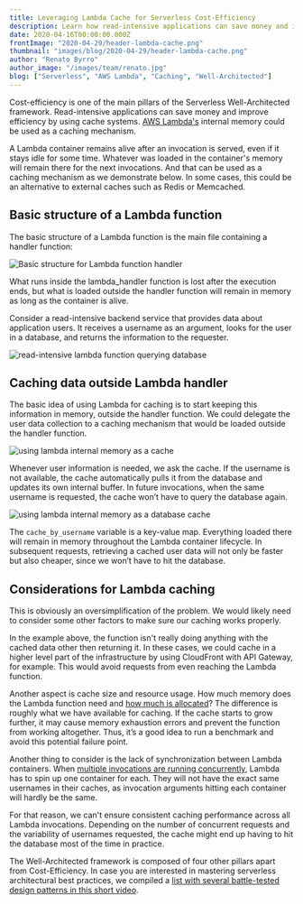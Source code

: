 ```yaml
---
title: Leveraging Lambda Cache for Serverless Cost-Efficiency
description: Learn how read-intensive applications can save money and improve efficiency by using a simple AWS Lambda cache mechanism
date: 2020-04-16T00:00:00.000Z
frontImage: "2020-04-29/header-lambda-cache.png"
thumbnail: "images/blog/2020-04-29/header-lambda-cache.png"
author: "Renato Byrro"
author_image: "/images/team/renato.jpg"
blog: ["Serverless", "AWS Lambda", "Caching", "Well-Architected"]
---
```


Cost-efficiency is one of the main pillars of the Serverless Well-Architected framework. Read-intensive applications can save money and improve efficiency by using cache systems. [AWS Lambda's](https://dashbird.io/knowledge-base/aws-lambda/introduction-to-aws-lambda/?utm_source=dashbird-blog&utm_medium=article&utm_campaign=well-architected&utm_content=lambda-caching) internal memory could be used as a caching mechanism.

A Lambda container remains alive after an invocation is served, even if it stays idle for some time. Whatever was loaded in the container's memory will remain there for the next invocations. And that can be used as a caching mechanism as we demonstrate below. In some cases, this could be an alternative to external caches such as Redis or Memcached.


## Basic structure of a Lambda function

The basic structure of a Lambda function is the main file containing a handler function:

![Basic structure for Lambda function handler](/images/blog/2020-04-29/lambda-handler.png "basic structure lambda function handler")

What runs inside the lambda_handler function is lost after the execution ends, but what is loaded outside the handler function will remain in memory as long as the container is alive.

Consider a read-intensive backend service that provides data about application users. It receives a username as an argument, looks for the user in a database, and returns the information to the requester.

![read-intensive lambda function querying database](/images/blog/2020-04-29/lambda-handler-using-database.png "read-intensive lambda function querying database")

## Caching data outside Lambda handler

The basic idea of using Lambda for caching is to start keeping this information in memory, outside the handler function. We could delegate the user data collection to a caching mechanism that would be loaded outside the handler function.

![using lambda internal memory as a cache](/images/blog/2020-04-29/lambda-handler-using-cache.png "using lambda internal memory as a cache")

Whenever user information is needed, we ask the cache. If the username is not available, the cache automatically pulls it from the database and updates its own internal buffer. In future invocations, when the same username is requested, the cache won’t have to query the database again.

![using lambda internal memory as a database cache](/images/blog/2020-04-29/lambda-cache-logic.png "using lambda internal memory as a database cache")

The `cache_by_username` variable is a key-value map. Everything loaded there will remain in memory throughout the Lambda container lifecycle. In subsequent requests, retrieving a cached user data will not only be faster but also cheaper, since we won’t have to hit the database.


## Considerations for Lambda caching

This is obviously an oversimplification of the problem. We would likely need to consider some other factors to make sure our caching works properly.

In the example above, the function isn't really doing anything with the cached data other then returning it. In these cases, we could cache in a higher level part of the infrastructure by using CloudFront with API Gateway, for example. This would avoid requests from even reaching the Lambda function.

Another aspect is cache size and resource usage. How much memory does the Lambda function need and [how much is allocated](https://dashbird.io/knowledge-base/aws-lambda/resource-allocation-and-performance/?utm_source=dashbird-blog&utm_medium=article&utm_campaign=well-architected&utm_content=lambda-caching)? The difference is roughly what we have available for caching. If the cache starts to grow further, it may cause memory exhaustion errors and prevent the function from working altogether. Thus, it’s a good idea to run a benchmark and avoid this potential failure point.

Another thing to consider is the lack of synchronization between Lambda containers. When [multiple invocations are running concurrently](https://dashbird.io/knowledge-base/aws-lambda/scalability-and-concurrency/?utm_source=dashbird-blog&utm_medium=article&utm_campaign=well-architected&utm_content=lambda-caching), Lambda has to spin up one container for each. They will not have the exact same usernames in their caches, as invocation arguments hitting each container will hardly be the same.

For that reason, we can't ensure consistent caching performance across all Lambda invocations. Depending on the number of concurrent requests and the variability of usernames requested, the cache might end up having to hit the database most of the time in practice.

The Well-Architected framework is composed of four other pillars apart from Cost-Efficiency. In case you are interested in mastering serverless architectural best practices, we compiled a [list with several battle-tested design patterns in this short video](https://dashbird.io/knowledge-base/well-architected/serverless-architectural-patterns/).
